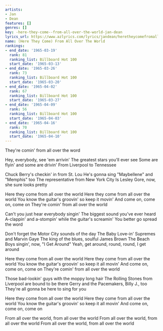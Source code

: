 ```yaml
---
artists:
- Jan
- Dean
features: []
genres: []
key: -here-they-come--from-all-over-the-world-jan-dean
lyrics_url: https://www.azlyrics.com/lyrics/jandean/heretheycomefromallovertheworldthemefromthetamishow.html
name: (Here They Come) From All Over The World
rankings:
- end_date: '1965-03-19'
  rank: 81
  ranking_list: Billboard Hot 100
  start_date: '1965-03-13'
- end_date: '1965-03-26'
  rank: 73
  ranking_list: Billboard Hot 100
  start_date: '1965-03-20'
- end_date: '1965-04-02'
  rank: 67
  ranking_list: Billboard Hot 100
  start_date: '1965-03-27'
- end_date: '1965-04-09'
  rank: 56
  ranking_list: Billboard Hot 100
  start_date: '1965-04-03'
- end_date: '1965-04-16'
  rank: 70
  ranking_list: Billboard Hot 100
  start_date: '1965-04-10'
---
```


They're comin' from all over the word

Hey, everybody, see 'em arrivin'
The greatest stars you'll ever see
Some are flyin' and some are drivin'
From Liverpool to Tennessee

Chuck Berry's checkin' in from St. Lou
He's gonna sing "Maybellene" and "Memphis" too
The representative from New York City
Is Lesley Gore, now, she sure looks pretty

Here they come from all over the world
Here they come from all over the world
You know the guitar's groovin' so keep it movin'
And come on, come on, come on
They're comin' from all over the world

Can't you just hear everybody singin'
The biggest sound you've ever heard
A-clappin' and a-stompin' while the guitar's screamin'
You better go spread the word

Don't forget the Motor City sounds of the day
The Baby Love-in' Supremes and Marvin Gaye
The king of the blues, soulful James Brown
The Beach Boys singin', now, "I Get Around"
Yeah, get around, round, round, I get around

Here they come from all over the world
Here they come from all over the world
You know the guitar's groovin' so keep it all movin'
And come on, come on, come on
They're comin' from all over the world

Those bad-lookin' guys with the moppy long hair
The Rolling Stones from Liverpool are bound to be there
Gerry and the Pacemakers, Billy J., too
They're all gonna be here to sing for you

Here they come from all over the world
Here they come from all over the world
You know the guitar's groovin' so keep it all movin'
And come on, come on, come on

From all over the world, from all over the world
From all over the world, from all over the world
From all over the world, from all over the world



